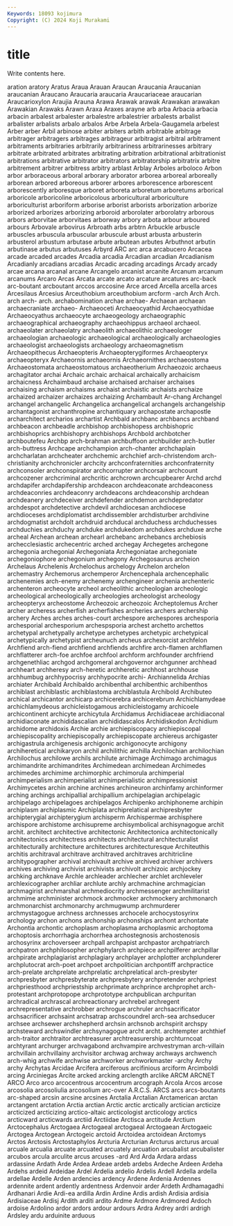 ```yaml
---
Keywords: 18093 kojimura
Copyright: (C) 2024 Koji Murakami
---
```


# title

Write contents here.



aration
aratory Aratus Araua Arauan Araucan Araucania Araucanian araucanian Araucano Araucaria
araucaria Araucariaceae araucarian Araucarioxylon Araujia Arauna Arawa Arawak arawak Arawakan
arawakan Arawakian Arawaks Arawn Araxa Araxes arayne arb arba Arbacia
arbacia arbacin arbalest arbalester arbalestre arbalestrier arbalests arbalist arbalister arbalists
arbalo arbalos Arbe Arbela Arbela-Gaugamela arbelest Arber arber Arbil arbinose
arbiter arbiters arbith arbitrable arbitrage arbitrager arbitragers arbitrages arbitrageur arbitragist
arbitral arbitrament arbitraments arbitraries arbitrarily arbitrariness arbitrarinesses arbitrary arbitrate arbitrated
arbitrates arbitrating arbitration arbitrational arbitrationist arbitrations arbitrative arbitrator arbitrators arbitratorship
arbitratrix arbitre arbitrement arbitrer arbitress arbitry arblast Arblay Arboles arboloco
Arbon arbor arboraceous arboral arborary arborator arborea arboreal arboreally arborean
arbored arboreous arborer arbores arborescence arborescent arborescently arboresque arboret arboreta
arboretum arboretums arborical arboricole arboricoline arboricolous arboricultural arboriculture arboriculturist arboriform
arborise arborist arborists arborization arborize arborized arborizes arborizing arboroid arborolater
arborolatry arborous arbors arborvitae arborvitaes arborway arbory arbota arbour arboured
arbours Arbovale arbovirus Arbroath arbs arbtrn Arbuckle arbuscle arbuscles arbuscula
arbuscular arbuscule arbust arbusta arbusterin arbusterol arbustum arbutase arbute arbutean
arbutes Arbuthnot arbutin arbutinase arbutus arbutuses Arbyrd ARC arc arca
arcabucero Arcacea arcade arcaded arcades Arcadia arcadia Arcadian arcadian Arcadianism
Arcadianly arcadians arcadias Arcadic arcading arcadings Arcady arcady arcae arcana
arcanal arcane Arcangelo arcanist arcanite Arcanum arcanum arcanums Arcaro Arcas
Arcata arcate arcato arcature arcatures arc-back arc-boutant arcboutant arccos arccosine
Arce arced Arcella arcella arces Arcesilaus Arcesius Arceuthobium arceuthobium arcform
-arch Arch Arch. arch arch- arch. archabomination archae archae- Archaean
archaean archaecraniate archaeo- Archaeoceti Archaeocyathid Archaeocyathidae Archaeocyathus archaeocyte archaeogeology archaeographic
archaeographical archaeography archaeohippus archaeol archaeol. archaeolater archaeolatry archaeolith archaeolithic archaeologer
archaeologian archaeologic archaeological archaeologically archaeologies archaeologist archaeologists archaeology archaeomagnetism Archaeopithecus
Archaeopteris Archaeopterygiformes Archaeopteryx archaeopteryx Archaeornis archaeornis Archaeornithes archaeostoma Archaeostomata archaeostomatous
archaeotherium Archaeozoic archaeus archagitator archai Archaic archaic archaical archaically archaicism
archaicness Archaimbaud archaise archaised archaiser archaises archaising archaism archaisms archaist
archaistic archaists archaize archaized archaizer archaizes archaizing Archambault Ar-chang Archangel
archangel archangelic Archangelica archangelical archangels archangelship archantagonist archanthropine archantiquary archapostate
archapostle archarchitect archarios archartist Archbald archbanc archbancs archband archbeacon archbeadle
archbishop archbishopess archbishopric archbishoprics archbishopry archbishops Archbold archbotcher archboutefeu Archbp
arch-brahman archbuffoon archbuilder arch-butler arch-buttress Archcape archchampion arch-chanter archchaplain archcharlatan
archcheater archchemic archchief arch-christendom arch-christianity archchronicler archcity archconfraternities archconfraternity archconsoler
archconspirator archcorrupter archcorsair archcount archcozener archcriminal archcritic archcrown archcupbearer Archd
archd archdapifer archdapifership archdeacon archdeaconate archdeaconess archdeaconries archdeaconry archdeacons archdeaconship
archdean archdeanery archdeceiver archdefender archdemon archdepredator archdespot archdetective archdevil archdiocesan
archdiocese archdioceses archdiplomatist archdissembler archdisturber archdivine archdogmatist archdolt archdruid archducal
archduchess archduchesses archduchies archduchy archduke archdukedom archdukes archduxe arche archeal
Archean archean archearl archebanc archebancs archebiosis archecclesiastic archecentric arched archegay
Archegetes archegone archegonia archegonial Archegoniata Archegoniatae archegoniate archegoniophore archegonium archegony
Archegosaurus archeion Archelaus Archelenis Archelochus archelogy Archelon archelon archemastry Archemorus
archemperor Archencephala archencephalic archenemies arch-enemy archenemy archengineer archenia archenteric archenteron
archeocyte archeol archeolithic archeologian archeologic archeological archeologically archeologies archeologist archeology
archeopteryx archeostome Archeozoic archeozoic Archeptolemus Archer archer archeress archerfish archerfishes
archeries archers archership archery Arches arches arches-court archespore archespores archesporia
archesporial archesporium archespsporia archest archetto archettos archetypal archetypally archetype archetypes
archetypic archetypical archetypically archetypist archeunuch archeus archexorcist archfelon Archfiend arch-fiend
archfiend archfiends archfire arch-flamen archflamen archflatterer arch-foe archfoe archfool archform
archfounder archfriend archgenethliac archgod archgomeral archgovernor archgunner archhead archheart archheresy
arch-heretic archheretic archhost archhouse archhumbug archhypocrisy archhypocrite archi- Archiannelida Archias
archiater Archibald Archibaldo archibenthal archibenthic archibenthos archiblast archiblastic archiblastoma archiblastula
Archibold Archibuteo archical archicantor archicarp archicerebra archicerebrum Archichlamydeae archichlamydeous archicleistogamous
archicleistogamy archicoele archicontinent archicyte archicytula Archidamus Archidiaceae archidiaconal archidiaconate archididascalian
archididascalos Archidiskodon Archidium archidome archidoxis Archie archie archiepiscopacy archiepiscopal archiepiscopality
archiepiscopally archiepiscopate archiereus archigaster archigastrula archigenesis archigonic archigonocyte archigony archiheretical
archikaryon archil archilithic archilla Archilochian archilochian Archilochus archilowe archils archilute
archimage Archimago archimagus archimandrite archimandrites Archimedean archimedean Archimedes archimedes archimime
archimorphic archimorula archimperial archimperialism archimperialist archimperialistic archimpressionist Archimycetes archin archine
archines archineuron archinfamy archinformer arching archings archipallial archipallium archipelagian archipelagic
archipelago archipelagoes archipelagos Archipenko archiphoneme archipin archiplasm archiplasmic Archiplata archiprelatical
archipresbyter archipterygial archipterygium archisperm Archispermae archisphere archispore archistome archisupreme archisymbolical
archisynagogue archit archit. architect architective architectonic Architectonica architectonically architectonics architectress
architects architectural architecturalist architecturally architecture architectures architecturesque Architeuthis architis architraval
architrave architraved architraves architricline architypographer archival archivault archive archived archiver
archivers archives archiving archivist archivists archivolt archizoic archjockey archking archknave
Archle archleader archlecher archlet archleveler archlexicographer archliar archlute archly archmachine
archmagician archmagirist archmarshal archmediocrity archmessenger archmilitarist archmime archminister archmock archmocker
archmockery archmonarch archmonarchist archmonarchy archmugwump archmurderer archmystagogue archness archnesses archocele
archocystosyrinx archology archon archons archonship archonships archont archontate Archontia archontic
archoplasm archoplasma archoplasmic archoptoma archoptosis archorrhagia archorrhea archostegnosis archostenosis archosyrinx
archoverseer archpall archpapist archpastor archpatriarch archpatron archphilosopher archphylarch archpiece archpilferer
archpillar archpirate archplagiarist archplagiary archplayer archplotter archplunderer archplutocrat arch-poet archpoet
archpolitician archpontiff archpractice arch-prelate archprelate archprelatic archprelatical arch-presbyter archpresbyter archpresbyterate
archpresbytery archpretender archpriest archpriesthood archpriestship archprimate archprince archprophet arch-protestant archprotopope
archprototype archpublican archpuritan archradical archrascal archreactionary archrebel archregent archrepresentative archrobber
archrogue archruler archsacrificator archsacrificer archsaint archsatrap archscoundrel arch-sea archseducer archsee
archsewer archshepherd archsin archsnob archspirit archspy archsteward archswindler archsynagogue archt
archt. archtempter archthief arch-traitor archtraitor archtreasurer archtreasurership archturncoat archtyrant archurger
archvagabond archvampire archvestryman arch-villain archvillain archvillainy archvisitor archwag archway archways
archwench arch-whig archwife archwise archworker archworkmaster -archy Archy archy Archytas
Arcidae Arcifera arciferous arcifinious arciform Arcimboldi arcing Arciniegas Arcite arcked
arcking arclength arclike ARCM ARCNET ARCO Arco arco arcocentrous arcocentrum
arcograph Arcola Arcos arcose arcosolia arcosoliulia arcosolium arc-over A.R.C.S. ARCS
arcs arcs-boutants arc-shaped arcsin arcsine arcsines Arctalia Arctalian Arctamerican arctan
arctangent arctation Arctia arctian Arctic arctic arctically arctician arcticize arcticized
arcticizing arctico-altaic arcticologist arcticology arctics arcticward arcticwards arctiid Arctiidae Arctisca
arctitude Arctium Arctocephalus Arctogaea Arctogaeal arctogaeal Arctogaean Arctogaeic Arctogea Arctogean
Arctogeic arctoid Arctoidea arctoidean Arctomys Arctos Arctosis Arctostaphylos Arcturia Arcturian
Arcturus arcturus arcual arcuale arcualia arcuate arcuated arcuately arcuation arcubalist
arcubalister arcubos arcula arculite arcus arcuses -ard Ard Arda Ardara
ardass ardassine Ardath Arde Ardea Ardeae ardeb ardebs Ardeche Ardeen
Ardeha Ardehs ardeid Ardeidae Ardel Ardelia ardelio Ardelis Ardell Ardella
ardella ardellae Ardelle Arden ardencies ardency Ardene Ardenia Ardennes ardennite
ardent ardently ardentness Ardenvoir arder Ardeth Ardhamagadhi Ardhanari Ardie Ardi-ea
ardilla Ardin Ardine Ardis ardish Ardisia ardisia Ardisiaceae Ardisj Ardith
arditi ardito Ardme Ardmore Ardmored Ardoch ardoise Ardolino ardor ardors
ardour ardours Ardra Ardrey ardri ardrigh Ardsley ardu arduinite arduous
